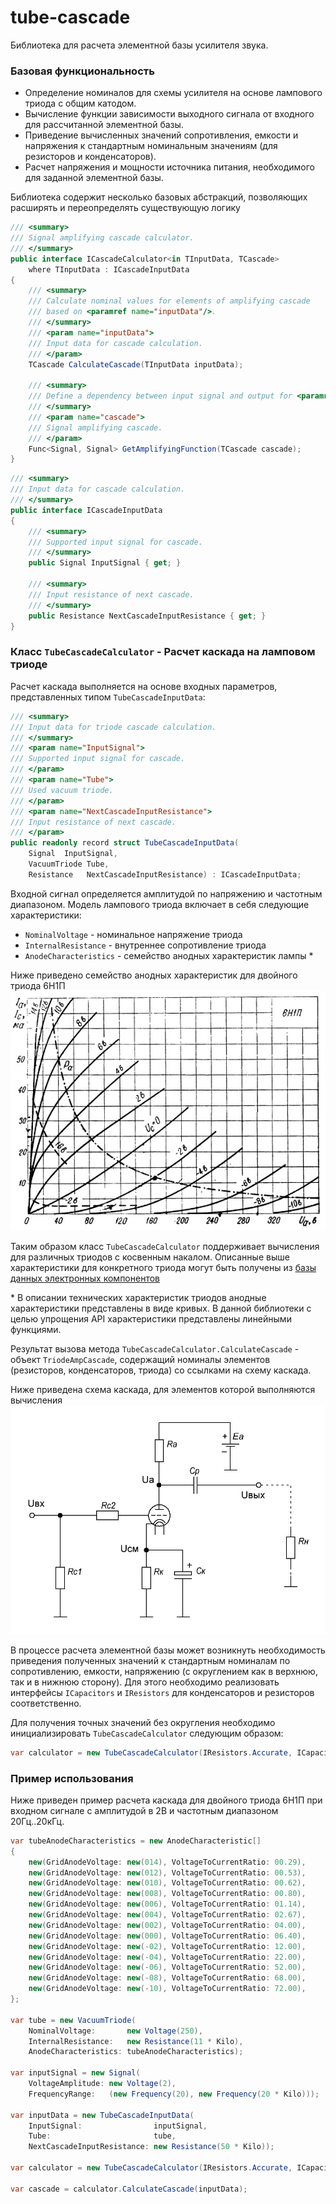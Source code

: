 # tube-cascade
Библиотека для расчета элементной базы усилителя звука.

### Базовая функциональность
+ Определение номиналов для схемы усилителя на основе лампового триода с общим катодом.
+ Вычисление функции зависимости выходного сигнала от входного для рассчитанной элементной базы.
+ Приведение вычисленных значений сопротивления, емкости и напряжения к стандартным номинальным значениям (для резисторов и конденсаторов).
+ Расчет напряжения и мощности источника питания, необходимого для заданной элементной базы.

Библиотека содержит несколько базовых абстракций, позволяющих расширять и переопределять существующую логику

```c#
/// <summary>
/// Signal amplifying cascade calculator. 
/// </summary>
public interface ICascadeCalculator<in TInputData, TCascade>
	where TInputData : ICascadeInputData
{
	/// <summary>
	/// Calculate nominal values for elements of amplifying cascade
	/// based on <paramref name="inputData"/>.
	/// </summary>
	/// <param name="inputData">
	/// Input data for cascade calculation.
	/// </param>
	TCascade CalculateCascade(TInputData inputData);

	/// <summary>
	/// Define a dependency between input signal and output for <paramref name="cascade"/>.
	/// </summary>
	/// <param name="cascade">
	/// Signal amplifying cascade.
	/// </param>
	Func<Signal, Signal> GetAmplifyingFunction(TCascade cascade);
}
```

```c#
/// <summary>
/// Input data for cascade calculation.
/// </summary>
public interface ICascadeInputData
{
	/// <summary>
	/// Supported input signal for cascade.
	/// </summary>
	public Signal InputSignal { get; }

	/// <summary>
	/// Input resistance of next cascade.
	/// </summary>
	public Resistance NextCascadeInputResistance { get; }
}
```

### Класс `TubeCascadeCalculator` - Расчет каскада на ламповом триоде
Расчет каскада выполняется на основе входных параметров, представленных типом `TubeCascadeInputData`:
```c#
/// <summary>
/// Input data for triode cascade calculation.
/// </summary>
/// <param name="InputSignal">
/// Supported input signal for cascade.
/// </param>
/// <param name="Tube">
/// Used vacuum triode.
/// </param>
/// <param name="NextCascadeInputResistance">
/// Input resistance of next cascade.
/// </param>
public readonly record struct TubeCascadeInputData(
	Signal  InputSignal, 
	VacuumTriode Tube, 
	Resistance   NextCascadeInputResistance) : ICascadeInputData;
```

Входной сигнал определяется амплитудой по напряжению и частотным диапазоном.
Модель лампового триода включает в себя следующие характеристики:
+ `NominalVoltage` - номинальное напряжение триода
+ `InternalResistance` - внутреннее сопротивление триода
+ `AnodeCharacteristics` - семейство анодных характеристик лампы *

Ниже приведено семейство анодных характеристик для двойного триода 6Н1П
![tube-curves](docs/tube-curves.jpg)

Таким образом класс `TubeCascadeCalculator` поддерживает вычисления для различных триодов с косвенным накалом. Описанные выше характеристики для конкретного триода могут быть получены из [базы данных электронных компонентов](https://rudatasheet.ru/tubes/)

\* В описании технических характеристик триодов анодные характеристики представлены в виде кривых. В данной библиотеки с целью упрощения API характеристики представлены линейными функциями.

Результат вызова метода `TubeCascadeCalculator.CalculateCascade` - объект `TriodeAmpCascade`, содержащий номиналы элементов
(резисторов, конденсаторов, триода) со ссылками на схему каскада.

Ниже приведена схема каскада, для элементов которой выполняются вычисления
![circuit](docs/circuit.jpg)

В процессе расчета элементной базы может возникнуть необходимость приведения полученных значений к стандартным номиналам по сопротивлению, емкости, напряжению (с округлением как в верхнюю, так и в нижнюю сторону).
Для этого необходимо реализовать интерфейсы `ICapacitors` и `IResistors` для конденсаторов и резисторов соответственно.

Для получения точных значений без округления необходимо инициализировать `TubeCascadeCalculator` следующим образом:

```c#
var calculator = new TubeCascadeCalculator(IResistors.Accurate, ICapacitors.Accurate);
```

### Пример использования
Ниже приведен пример расчета каскада для двойного триода 6Н1П при входном сигнале с амплитудой в 2В и частотным диапазоном 20Гц..20кГц.

```c#
var tubeAnodeCharacteristics = new AnodeCharacteristic[]
{
    new(GridAnodeVoltage: new(014), VoltageToCurrentRatio: 00.29),
    new(GridAnodeVoltage: new(012), VoltageToCurrentRatio: 00.53),
    new(GridAnodeVoltage: new(010), VoltageToCurrentRatio: 00.62),
    new(GridAnodeVoltage: new(008), VoltageToCurrentRatio: 00.80),
    new(GridAnodeVoltage: new(006), VoltageToCurrentRatio: 01.14),
    new(GridAnodeVoltage: new(004), VoltageToCurrentRatio: 02.67),
    new(GridAnodeVoltage: new(002), VoltageToCurrentRatio: 04.00),
    new(GridAnodeVoltage: new(000), VoltageToCurrentRatio: 06.40),
    new(GridAnodeVoltage: new(-02), VoltageToCurrentRatio: 12.00),
    new(GridAnodeVoltage: new(-04), VoltageToCurrentRatio: 22.00),
    new(GridAnodeVoltage: new(-06), VoltageToCurrentRatio: 52.00),
    new(GridAnodeVoltage: new(-08), VoltageToCurrentRatio: 68.00),
    new(GridAnodeVoltage: new(-10), VoltageToCurrentRatio: 72.00),
};

var tube = new VacuumTriode(
    NominalVoltage:       new Voltage(250),
    InternalResistance:   new Resistance(11 * Kilo),
    AnodeCharacteristics: tubeAnodeCharacteristics);

var inputSignal = new Signal(
    VoltageAmplitude: new Voltage(2),
    FrequencyRange:   (new Frequency(20), new Frequency(20 * Kilo)));

var inputData = new TubeCascadeInputData(
    InputSignal:                inputSignal,
    Tube:                       tube,
    NextCascadeInputResistance: new Resistance(50 * Kilo));

var calculator = new TubeCascadeCalculator(IResistors.Accurate, ICapacitors.Accurate);

var cascade = calculator.CalculateCascade(inputData);
```